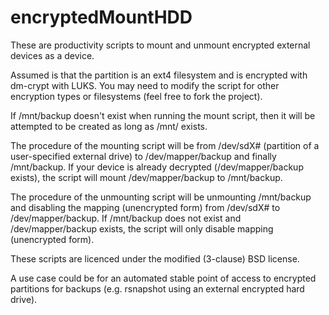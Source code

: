 encryptedMountHDD
=================

These are productivity scripts to mount and unmount encrypted external devices as a device.

Assumed is that the partition is an ext4 filesystem and is encrypted with dm-crypt with LUKS. 
You 
may need to 
modify 
the 
script for 
other 
encryption types or filesystems (feel free to fork the project).

If /mnt/backup doesn't exist when running the mount script, then it will be attempted to be created as long as /mnt/ 
exists.

The procedure of the mounting script will be from /dev/sdX# (partition of a user-specified external drive) to 
/dev/mapper/backup and finally /mnt/backup. If your device is already decrypted (/dev/mapper/backup exists), the 
script will mount /dev/mapper/backup to /mnt/backup.

The procedure of the unmounting script will be unmounting /mnt/backup and disabling the mapping (unencrypted form) 
from 
/dev/sdX# to 
/dev/mapper/backup. If /mnt/backup does not exist and /dev/mapper/backup exists, the script will only disable mapping 
(unencrypted form).

These scripts are licenced under the modified (3-clause) BSD license.

A use case could be for an automated stable point of access to encrypted partitions for backups (e.g. rsnapshot 
using an external encrypted hard drive).
